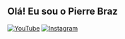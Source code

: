 ## Olá! Eu sou o Pierre Braz

[![YouTube](https://img.shields.io/badge/YouTube-FF0000?style=for-the-badge&logo=youtube&logoColor=white)](https://www.youtube.com/@PIERREBRAZ_1)
[![Instagram](https://img.shields.io/badge/Instagram-E4405F?style=for-the-badge&logo=instagram&logoColor=white)](https://www.youtube.com/@PIERREBRAZ_1)
